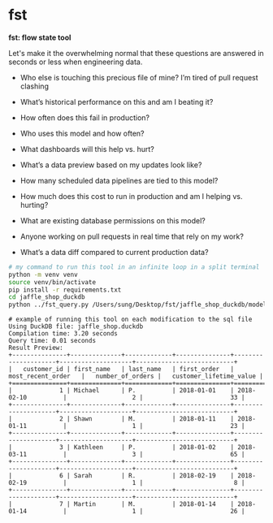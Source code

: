 # fst

**fst: flow state tool**

Let's make it the overwhelming normal that these questions are answered in seconds or less when engineering data.

- Who else is touching this precious file of mine? I’m tired of pull request clashing

- What’s historical performance on this and am I beating it?

- How often does this fail in production?

- Who uses this model and how often?

- What dashboards will this help vs. hurt?

- What’s a data preview based on my updates look like?

- How many scheduled data pipelines are tied to this model?

- How much does this cost to run in production and am I helping vs. hurting?

- What are existing database permissions on this model?

- Anyone working on pull requests in real time that rely on my work?

- What’s a data diff compared to current production data?


```bash
# my command to run this tool in an infinite loop in a split terminal
python -m venv venv
source venv/bin/activate     
pip install -r requirements.txt
cd jaffle_shop_duckdb
python ../fst_query.py /Users/sung/Desktop/fst/jaffle_shop_duckdb/models/customers.sql
```

```shell
# example of running this tool on each modification to the sql file
Using DuckDB file: jaffle_shop.duckdb
Compilation time: 3.20 seconds
Query time: 0.01 seconds
Result Preview:
+---------------+--------------+-------------+---------------+---------------------+--------------------+---------------------------+
|   customer_id | first_name   | last_name   | first_order   | most_recent_order   |   number_of_orders |   customer_lifetime_value |
+===============+==============+=============+===============+=====================+====================+===========================+
|             1 | Michael      | P.          | 2018-01-01    | 2018-02-10          |                  2 |                        33 |
+---------------+--------------+-------------+---------------+---------------------+--------------------+---------------------------+
|             2 | Shawn        | M.          | 2018-01-11    | 2018-01-11          |                  1 |                        23 |
+---------------+--------------+-------------+---------------+---------------------+--------------------+---------------------------+
|             3 | Kathleen     | P.          | 2018-01-02    | 2018-03-11          |                  3 |                        65 |
+---------------+--------------+-------------+---------------+---------------------+--------------------+---------------------------+
|             6 | Sarah        | R.          | 2018-02-19    | 2018-02-19          |                  1 |                         8 |
+---------------+--------------+-------------+---------------+---------------------+--------------------+---------------------------+
|             7 | Martin       | M.          | 2018-01-14    | 2018-01-14          |                  1 |                        26 |
```